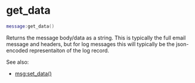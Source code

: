 # get_data

```lua
message:get_data()
```

Returns the message body/data as a string.  This is typically the full email
message and headers, but for log messages this will typically be the
json-encoded representaiton of the log record.

See also:
* [msg:set_data()](set_data.md)

